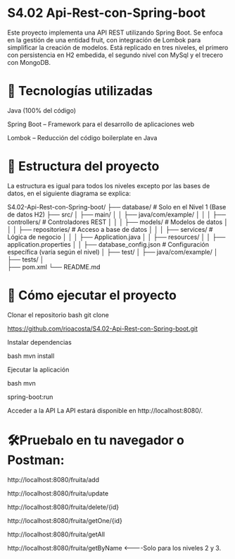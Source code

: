 # S4.02 Api-Rest-con-Spring-boot

Este proyecto implementa una API REST utilizando Spring Boot. Se enfoca en la gestión de una entidad fruit, con integración de Lombok para simplificar la creación de modelos. Está replicado en tres niveles, el primero con persistencia en H2 embedida, el segundo nivel con MySql y el trecero con MongoDB. 

# 🚀 Tecnologías utilizadas

Java (100% del código) 

Spring Boot – Framework para el desarrollo de aplicaciones web 

Lombok – Reducción del código boilerplate en Java 


# 📂 Estructura del proyecto

La estructura es igual para todos los niveles excepto por las bases de datos, en el siguiente diagrama se explica: 

S4.02-Api-Rest-con-Spring-boot/
├── database/                  # Solo en el Nivel 1 (Base de datos H2)
├── src/
│   ├── main/
│   │   ├── java/com/example/
│   │   │   ├── controllers/   # Controladores REST
│   │   │   ├── models/        # Modelos de datos
│   │   │   ├── repositories/  # Acceso a base de datos
│   │   │   ├── services/      # Lógica de negocio
│   │   │   ├── Application.java
│   │   ├── resources/
│   │       ├── application.properties
│   │       ├── database_config.json  # Configuración específica (varía según el nivel)
│   ├── test/
│       ├── java/com/example/
│           ├── tests/
│   
├── pom.xml
└── README.md


# 🚀 Cómo ejecutar el proyecto

Clonar el repositorio bash git clone 

https://github.com/rioacosta/S4.02-Api-Rest-con-Spring-boot.git 

Instalar dependencias

bash mvn install 

Ejecutar la aplicación

bash mvn 

spring-boot:run 

Acceder a la API La API estará disponible en http://localhost:8080/. 


# 🛠️Pruebalo en tu navegador o Postman: 

http://localhost:8080/fruita/add 

http://localhost:8080/fruita/update 

http://localhost:8080/fruita/delete/{id} 

http://localhost:8080/fruita/getOne/{id} 

http://localhost:8080/fruita/getAll 

http://localhost:8080/fruita/getByName   <----Solo para los niveles 2 y 3.
